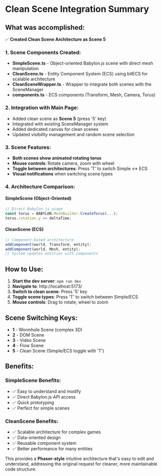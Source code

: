 # Clean Scene Integration Summary

## What was accomplished:

✅ **Created Clean Scene Architecture as Scene 5**

### 1. Scene Components Created:
- **SimpleScene.ts** - Object-oriented Babylon.js scene with direct mesh manipulation
- **CleanScene.ts** - Entity Component System (ECS) using bitECS for scalable architecture  
- **CleanSceneWrapper.ts** - Wrapper to integrate both scenes with the SceneManager
- **components.ts** - ECS components (Transform, Mesh, Camera, Torus)

### 2. Integration with Main Page:
- Added clean scene as **Scene 5** (press '5' key)
- Integrated with existing SceneManager system
- Added dedicated canvas for clean scenes
- Updated visibility management and random scene selection

### 3. Scene Features:
- **Both scenes show animated rotating torus**
- **Mouse controls**: Rotate camera, zoom with wheel
- **Toggle between architectures**: Press 'T' to switch Simple ↔ ECS
- **Visual notifications** when switching scene types

### 4. Architecture Comparison:

#### SimpleScene (Object-Oriented)
```typescript
// Direct Babylon.js usage
const torus = BABYLON.MeshBuilder.CreateTorus(...);
torus.rotation.y += deltaTime;
```

#### CleanScene (ECS)
```typescript
// Component-based architecture
addComponent(world, Transform, entity);
addComponent(world, Mesh, entity);
// System updates entities with components
```

## How to Use:

1. **Start the dev server**: `npm run dev`
2. **Navigate to**: http://localhost:5173/
3. **Switch to clean scene**: Press '5' key
4. **Toggle scene types**: Press 'T' to switch between Simple/ECS
5. **Mouse controls**: Drag to rotate, wheel to zoom

## Scene Switching Keys:
- **1** - Wormhole Scene (complex 3D)
- **2** - DOM Scene  
- **3** - Video Scene
- **4** - Flow Scene
- **5** - Clean Scene (Simple/ECS toggle with 'T')

## Benefits:

### SimpleScene Benefits:
- ✅ Easy to understand and modify
- ✅ Direct Babylon.js API access
- ✅ Quick prototyping
- ✅ Perfect for simple scenes

### CleanScene Benefits:  
- ✅ Scalable architecture for complex games
- ✅ Data-oriented design
- ✅ Reusable component system
- ✅ Better performance for many entities

This provides a **Phaser-style** intuitive architecture that's easy to edit and understand, addressing the original request for cleaner, more maintainable code structure.

